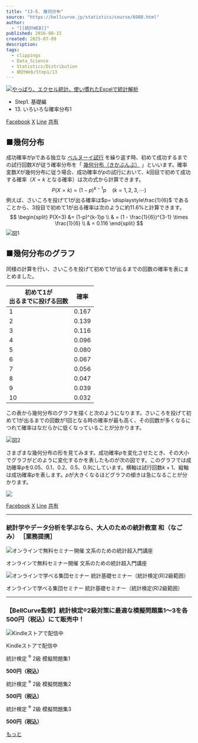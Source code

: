 ```yaml
---
title: "13-5. 幾何分布"
source: "https://bellcurve.jp/statistics/course/6988.html"
author:
  - "[[統計WEB]]"
published: 2016-08-15
created: 2025-07-09
description: 
tags:
  - clippings
  - Data_Science
  - Statistics/Distribution
  - 統計Web/Step1/13
---
```

[![やっぱり、エクセル統計。使い慣れたExcelで統計解析](https://bellcurve.jp/statistics/wp-content/uploads/2024/09/statistics01-b_ver3.png "やっぱり、エクセル統計。使い慣れたExcelで統計解析")](https://bellcurve.jp/ex/)

- Step1. 基礎編
- 13\. いろいろな確率分布1

[Facebook](https://bellcurve.jp/#facebook "Facebook") [X](https://bellcurve.jp/#x "X") [Line](https://bellcurve.jp/#line "Line") [共有](https://www.addtoany.com/share#url=https%3A%2F%2Fbellcurve.jp%2Fstatistics%2Fcourse%2F6988.html&title=13-5.%20%E5%B9%BE%E4%BD%95%E5%88%86%E5%B8%83)

## ■幾何分布

成功確率が$p$である独立な [ベルヌーイ試行](https://bellcurve.jp/statistics/glossary/1010.html) を繰り返す時、初めて成功するまでの試行回数$X$が従う確率分布を「 [幾何分布（きかぶんぷ）](https://bellcurve.jp/statistics/glossary/870.html) 」といいます。確率変数$X$が幾何分布に従う場合、成功確率が$p$の試行において、$k$回目で初めて成功する確率（$X=k$ となる確率）は次の式から計算できます。
$$
P(X=k) = (1-p)^{k-1}p \quad (k=1,2,3, \cdots)
$$
例えば、さいころを投げて1が出る確率は$p= \displaystyle\frac{1}{6}$<!-- ![p= \displaystyle\frac{1}{6}](https://bellcurve.jp/statistics/wp-content/ql-cache/quicklatex.com-e664e4ec595206d8ad17943a111a46fc_l3.svg "Rendered by QuickLaTeX.com")  -->
であることから、3投目で初めて1が出る確率は次のように約11.6%と計算できます。
$$
\begin{split}
P(X=3) &= (1-p)^{k-1}p \\
& = (1 - \frac{1}{6})^{3-1} \times \frac{1}{6} \\
& = 0.116
\end{split}
$$
![図1](https://bellcurve.jp/statistics/wp-content/uploads/2016/08/795316b92fc766b0181f6fef074f03fa-7.png)

## ■幾何分布のグラフ

同様の計算を行い、さいころを投げて初めて1が出るまでの回数の確率を表にまとめました。

| 初めて1が <br> 出るまでに投げる回数 | 確率 |
| --- | --- |
| 1 | 0.167 |
| 2 | 0.139 |
| 3 | 0.116 |
| 4 | 0.096 |
| 5 | 0.080 |
| 6 | 0.067 |
| 7 | 0.056 |
| 8 | 0.047 |
| 9 | 0.039 |
| 10 | 0.032 |

この表から幾何分布のグラフを描くと次のようになります。さいころを投げて初めて1が出るまでの回数が1回となる時の確率が最も高く、その回数が多くなるにつれて確率はなだらかに低くなっていることが分かります。

![図2](https://bellcurve.jp/statistics/wp-content/uploads/2016/08/2b530e80c7d0de90885e285c5d798063-6.png)

さまざまな幾何分布の形を見てみます。成功確率$p$を変化させたとき、その大小でグラフがどのように変化するかを表したものが次の図です。このグラフでは成功確率$p$を0.05、0.1、0.2、0.5、0.9にしています。横軸は試行回数$k+1$、縦軸は成功確率$p$を表します。$p$が大きくなるほどグラフの傾きは急になることが分かります。

![](https://bellcurve.jp/statistics/wp-content/uploads/2016/08/66c19942ab4ba346fdb64ccc04cde373.png)

[Facebook](https://bellcurve.jp/#facebook "Facebook") [X](https://bellcurve.jp/#x "X") [Line](https://bellcurve.jp/#line "Line") [共有](https://www.addtoany.com/share#url=https%3A%2F%2Fbellcurve.jp%2Fstatistics%2Fcourse%2F6988.html&title=13-5.%20%E5%B9%BE%E4%BD%95%E5%88%86%E5%B8%83)

---

### 統計学やデータ分析を学ぶなら、大人のための統計教室 和（なごみ） ［業務提携］

![オンラインで無料セミナー開催 文系のための統計超入門講座](https://bellcurve.jp/statistics/wp-content/uploads/2025/05/toukeicyounyumon.png)

オンラインで無料セミナー開催 文系のための統計超入門講座

![オンラインで学べる集団セミナー 統計基礎セミナー（統計検定(R)2級範囲）](https://bellcurve.jp/statistics/wp-content/uploads/2025/05/toukeikiso.png)

オンラインで学べる集団セミナー 統計基礎セミナー（統計検定(R)2級範囲）

---

### 【BellCurve監修】統計検定®2級対策に最適な模擬問題集1～3を各500円（税込）にて販売中！

![Kindleストアで配信中](https://bellcurve.jp/statistics/wp-content/uploads/2018/07/bnr_kindle.png)

Kindleストアで配信中

統計検定 <sup>®</sup> 2級 模擬問題集1

**500円（税込）**  

統計検定 <sup>®</sup> 2級 模擬問題集2

**500円（税込）**  

統計検定 <sup>®</sup> 2級 模擬問題集3

**500円（税込）**  

[もっと](https://bellcurve.jp/statistics/course/#addtoany "すべてを表示")